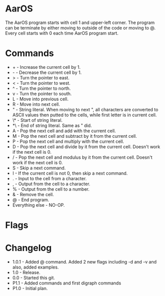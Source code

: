 # AarOS

The AarOS program starts with cell 1 and upper-left corner. The program can be terminate by either moving to outside of the code or moving to @. Every cell starts with 0 each time AarOS program start.

# Commands

* \+ - Increase the current cell by 1.
* \- - Decrease the current cell by 1.
* \> - Turn the pointer to east.
* < - Turn the pointer to west.
* ^ - Turn the pointer to north.
* v - Turn the pointer to south.
* L - Move into previous cell.
* R - Move into next cell.
* " - String literal. When moving to next ", all characters are converted to ASCII values then putted to the cells, while first letter is in current cell.
* \\* - Start of string literal.
* *\\ - End of string literal. Same as " did.
* A - Pop the next cell and add with the current cell.
* M - Pop the next cell and subtract by it from the current cell.
* P - Pop the next cell and multiply with the current cell.
* D - Pop the next cell and divide by it from the current cell. Doesn't work if the next cell is 0.
* / - Pop the next cell and modulus by it from the current cell. Doesn't work if the next cell is 0.
* S - Skip a next command.
* I - If the current cell is not 0, then skip a next command.
* . - Input to the cell from a character.
* , - Output from the cell to a character.
* % - Output from the cell to a number.
* & - Remove the cell.
* @ - End program.
* Everything else - NO-OP.

# Flags

# Changelog
* 1.0.1 - Added @ command. Added 2 new flags including -d and -v and also, added examples.
* 1.0 - Release.
* 0.0 - Started this git.
* P1.1 - Added commands and first digraph commands
* P1.0 - Initial plan.
